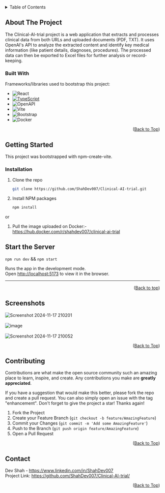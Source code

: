 <a name="readme-top" id="readme-top"></a>

<!-- TABLE OF CONTENTS -->
<details>
  <summary>Table of Contents</summary>
  <ol>
    <li>
      <a href="#about-the-project">About The Project</a>
      <ul>
        <li><a href="#built-with">Built With</a></li>
      </ul>
    </li>
    <li>
      <a href="#getting-started">Getting Started</a>
      <ul>
        <li><a href="#start-the-server">Start the Server</a></li>
      </ul>
      <ul>
        <li><a href="#screenshots">Screenshots</a></li>
      </ul>
    </li>
    <li><a href="#contributing">Contributing</a></li>
    <li><a href="#contact">Contact</a></li>
  </ol>
</details>



<!-- ABOUT THE PROJECT -->
## About The Project

The Clinical-AI-trial project is a web application that extracts and processes clinical data from both URLs and uploaded documents (PDF, TXT). It uses OpenAI's API to analyze the extracted content and identify key medical information (like patient details, diagnoses, procedures). The processed data can then be exported to Excel files for further analysis or record-keeping.

### Built With

Frameworks/libraries used to bootstrap this project:

* ![React](https://img.shields.io/badge/React-20232A?style=for-the-badge&logo=react&logoColor=61DAFB)
* [![TypeScript](https://img.shields.io/badge/TypeScript-3178C6?logo=typescript&logoColor=fff)](#)
* ![OpenAPI](https://img.shields.io/badge/ChatGPT-74aa9c?logo=openai&logoColor=white)
* ![Vite](https://img.shields.io/badge/Vite-B73BFE?style=for-the-badge&logo=vite&logoColor=FFD62E)
* ![Bootstrap](https://img.shields.io/badge/Bootstrap-563D7C?style=for-the-badge&logo=bootstrap&logoColor=white)
* ![Docker](https://img.shields.io/badge/Docker-2CA5E0?style=for-the-badge&logo=docker&logoColor=white)

<p align="right">(<a href="#readme-top">Back to Top</a>)</p>


## Getting Started 

This project was bootstrapped with npm-create-vite.

### Installation



1. Clone the repo
   ```sh
   git clone https://github.com/ShahDev007/Clinical-AI-trial.git
   ```
2. Install NPM packages
   ```sh
   npm install

 or

1. Pull the image uploaded on Docker:- https://hub.docker.com/r/shahdev007/clinical-ai-trial

## Start the Server

 `npm run dev` && `npm start`

Runs the app in the development mode.\
Open [http://localhost:5173](http://localhost:5173) to view it in the browser.

----------------------------------------------------------------------------------------------------------------------------------------


<p align="right">(<a href="#readme-top">Back to top</a>)</p>



<!-- USAGE EXAMPLES -->
## Screenshots

![Screenshot 2024-11-17 210201](https://github.com/user-attachments/assets/ee74fb12-de66-416e-b6cf-d78ba8d4fb9f)
<br><br>
![image](https://github.com/user-attachments/assets/c0210289-b75f-43e3-b0ea-57ea15f9d6d2)
<br><br>
![Screenshot 2024-11-17 210052](https://github.com/user-attachments/assets/de888613-334e-4d2d-a3b2-87cfa9d38820)


<p align="right">(<a href="#readme-top">Back to Top</a>)</p>



<!-- CONTRIBUTING -->
## Contributing

Contributions are what make the open source community such an amazing place to learn, inspire, and create. Any contributions you make are **greatly appreciated**.

If you have a suggestion that would make this better, please fork the repo and create a pull request. You can also simply open an issue with the tag "enhancement".
Don't forget to give the project a star! Thanks again!

1. Fork the Project
2. Create your Feature Branch (`git checkout -b feature/AmazingFeature`)
3. Commit your Changes (`git commit -m 'Add some AmazingFeature'`)
4. Push to the Branch (`git push origin feature/AmazingFeature`)
5. Open a Pull Request

<p align="right">(<a href="#readme-top">Back to Top</a>)</p>


<!-- CONTACT -->
## Contact

Dev Shah - https://www.linkedin.com/in/ShahDev007
<br>
Project Link: https://github.com/ShahDev007/Clinical-AI-trial/
<p align="right">(<a href="#readme-top">Back to Top</a>)</p>
